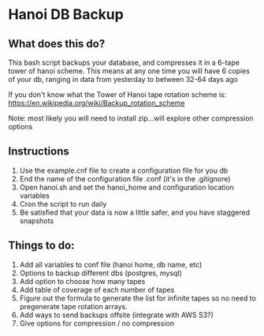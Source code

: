 # Hanoi DB Backup
## What does this do?
This bash script backups your database, and compresses it in a 6-tape tower of hanoi scheme.
This means at any one time you will have 6 copies of your db, ranging in data from yesterday to between 32-64 days ago

If you don't know what the Tower of Hanoi tape rotation scheme is:
https://en.wikipedia.org/wiki/Backup_rotation_scheme

Note: most likely you will need to install zip...will explore other compression options

## Instructions
1. Use the example.cnf file to create a configuration file for you db
2. End the name of the configuration file .conf (it's in the .gitignore)
3. Open hanoi.sh and set the hanoi_home and configuration location variables
4. Cron the script to run daily
5. Be satisfied that your data is now a little safer, and you have staggered snapshots

## Things to do:
1. Add all variables to conf file (hanoi home, db name, etc)
2. Options to backup different dbs (postgres, mysql)
3. Add option to choose how many tapes
4. Add table of coverage of each number of tapes
5. Figure out the formula to generate the list for infinite tapes so no need to pregenerate tape rotation arrays.
6. Add ways to send backups offsite (integrate with AWS S3?)
7. Give options for compression / no compression

